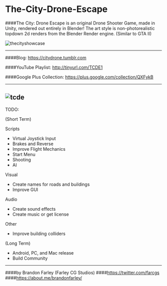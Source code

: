 # The-City-Drone-Escape


####The City: Drone Escape is an original Drone Shooter Game, made in Unity, rendered out entirely in Blender! The art style is non-photorealistic topdown 2d renders from the Blender Render engine. (Similar to GTA II)

![thecityshowcase](https://cloud.githubusercontent.com/assets/5951330/20436600/c1c8e62a-ad65-11e6-8823-518d699beb5a.png)

----------------------

####Blog: https://citydrone.tumblr.com

####YouTube Playlist: http://tinyurl.com/TCDE1

####Google Plus Collection: https://plus.google.com/collection/QXFykB

----------------------
![tcde](https://cloud.githubusercontent.com/assets/5951330/20052209/cfb069b6-a487-11e6-8c78-812e336d2e19.png)
----------------------
TODO:

(Short Term) 

Scripts
- Virtual Joystick Input
- Brakes and Reverse
- Improve Flight Mechanics
- Start Menu
- Shooting
- AI

Visual
- Create names for roads and buildings
- Improve GUI

Audio
- Create sound effects
- Create music or get license

Other
- Improve building colliders  


(Long Term)

- Android, PC, and Mac release
- Build Community


----------------------
####by Brandon Farley (Farley CG Studios) 
####https://twitter.com/farcgs
####https://about.me/brandonfarley/
